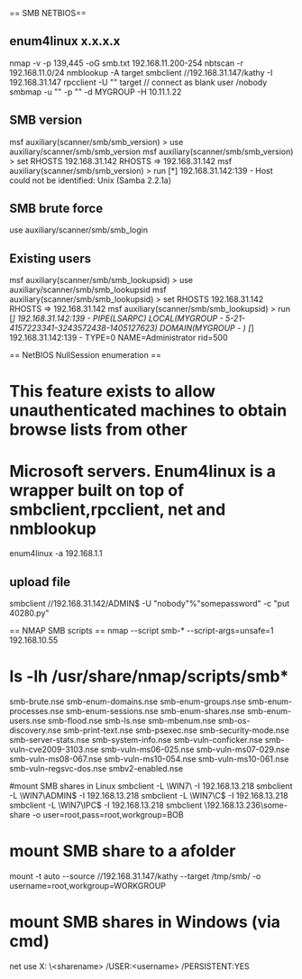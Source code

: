 == SMB NETBIOS== 

## enum4linux x.x.x.x
nmap -v -p 139,445 -oG smb.txt 192.168.11.200-254
nbtscan -r 192.168.11.0/24
nmblookup -A target
smbclient //192.168.31.147/kathy -I 192.168.31.147
rpcclient -U "" target // connect as blank user /nobody
smbmap -u "" -p "" -d MYGROUP -H 10.11.1.22

## SMB version
msf auxiliary(scanner/smb/smb_version) > use auxiliary/scanner/smb/smb_version
msf auxiliary(scanner/smb/smb_version) > set RHOSTS 192.168.31.142
RHOSTS => 192.168.31.142
msf auxiliary(scanner/smb/smb_version) > run
[*] 192.168.31.142:139    - Host could not be identified: Unix (Samba 2.2.1a)

## SMB brute force
use auxiliary/scanner/smb/smb_login

## Existing users
msf auxiliary(scanner/smb/smb_lookupsid) > use auxiliary/scanner/smb/smb_lookupsid
msf auxiliary(scanner/smb/smb_lookupsid) > set RHOSTS 192.168.31.142
RHOSTS => 192.168.31.142
msf auxiliary(scanner/smb/smb_lookupsid) > run
[*] 192.168.31.142:139    - PIPE(LSARPC) LOCAL(MYGROUP - 5-21-4157223341-3243572438-1405127623) DOMAIN(MYGROUP - )
[*] 192.168.31.142:139    - TYPE=0 NAME=Administrator rid=500

== NetBIOS NullSession enumeration ==

# This  feature  exists  to  allow  unauthenticated  machines  to  obtain  browse  lists  from  other  
# Microsoft   servers. Enum4linux is a wrapper  built on top of smbclient,rpcclient, net and nmblookup
enum4linux -a 192.168.1.1

## upload file
smbclient //192.168.31.142/ADMIN$ -U "nobody"%"somepassword" -c "put 40280.py"

  == NMAP SMB scripts ==
nmap --script smb-* --script-args=unsafe=1 192.168.10.55 

#  ls -lh /usr/share/nmap/scripts/smb*	
smb-brute.nse
smb-enum-domains.nse
smb-enum-groups.nse
smb-enum-processes.nse
smb-enum-sessions.nse
smb-enum-shares.nse
smb-enum-users.nse
smb-flood.nse
smb-ls.nse
smb-mbenum.nse
smb-os-discovery.nse
smb-print-text.nse
smb-psexec.nse
smb-security-mode.nse
smb-server-stats.nse
smb-system-info.nse
smb-vuln-conficker.nse
smb-vuln-cve2009-3103.nse
smb-vuln-ms06-025.nse
smb-vuln-ms07-029.nse
smb-vuln-ms08-067.nse
smb-vuln-ms10-054.nse
smb-vuln-ms10-061.nse
smb-vuln-regsvc-dos.nse
smbv2-enabled.nse

#mount SMB shares in Linux
smbclient -L \\WIN7\ -I 192.168.13.218
smbclient -L \\WIN7\ADMIN$  -I 192.168.13.218
smbclient -L \\WIN7\C$ -I 192.168.13.218
smbclient -L \\WIN7\IPC$ -I 192.168.13.218
smbclient \\192.168.13.236\some-share -o user=root,pass=root,workgroup=BOB

# mount SMB share to a afolder
mount -t auto --source //192.168.31.147/kathy --target /tmp/smb/ -o username=root,workgroup=WORKGROUP

# mount SMB shares in Windows (via cmd)
net use X: \\<server>\<sharename> /USER:<domain>\<username> <password> /PERSISTENT:YES
